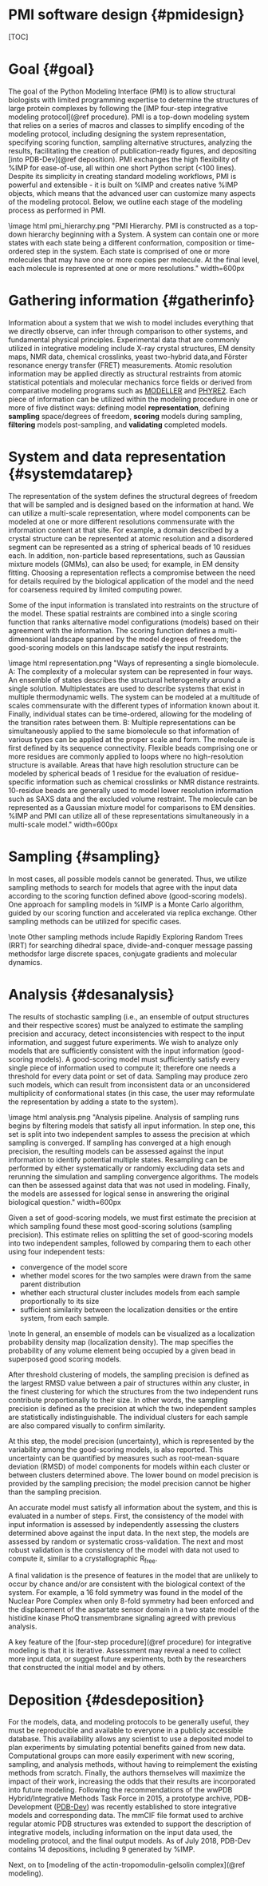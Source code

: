 PMI software design {#pmidesign}
===================

[TOC]

# Goal {#goal}

The goal of the Python Modeling Interface (PMI)
is to allow structural biologists with limited programming
expertise to determine the structures of large protein complexes
by following the [IMP four-step integrative modeling protocol](@ref procedure).
PMI is a top-down modeling system that relies on a series of macros and
classes to simplify encoding of the modeling protocol, including designing the
system representation, specifying scoring function, sampling alternative
structures, analyzing the results, facilitating the creation of
publication-ready figures, and depositing [into PDB-Dev](@ref deposition).
PMI exchanges the high flexibility of %IMP for ease-of-use, all within one short
Python script (\<100 lines). Despite its simplicity in creating standard
modeling workflows, PMI is powerful and extensible - it is built on %IMP and
creates native %IMP objects, which means that the advanced user can customize
many aspects of the modeling protocol. Below, we outline each stage of the
modeling process as performed in PMI.

\image html pmi_hierarchy.png "PMI Hierarchy. PMI is constructed as a top-down hierarchy beginning with a System. A system can contain one or more states with each state being a different conformation, composition or time-ordered step in the system. Each state is comprised of one or more molecules that may have one or more copies per molecule. At the final level, each molecule is represented at one or more resolutions." width=600px

# Gathering information {#gatherinfo}

Information about a system that we wish to model includes everything that we
directly observe, can infer through comparison to other systems, and
fundamental physical principles. Experimental data that are commonly utilized
in integrative modeling include X-ray crystal structures, EM density maps,
NMR data, chemical crosslinks, yeast two-hybrid data,and Förster resonance
energy transfer (FRET) measurements. Atomic resolution information may be
applied directly as structural restraints from atomic statistical potentials
and molecular mechanics force fields or derived from comparative modeling
programs such as [MODELLER](https://salilab.org/modeller/) and
[PHYRE2](https://doi.org/10.1038/nprot.2015.053). Each piece of information
can be utilized within the modeling procedure in one or more of five distinct
ways: defining model **representation**, defining **sampling** space/degrees of
freedom, **scoring** models during sampling, **filtering** models post-sampling,
and **validating** completed models.

# System and data representation {#systemdatarep}

The representation of the system defines the structural degrees of freedom
that will be sampled and is designed based on the information at hand. We can
utilize a multi-scale representation, where model components can be modeled
at one or more different resolutions commensurate with the information content
at that site. For example, a domain described by a crystal structure can be
represented at atomic resolution and a disordered segment can be represented
as a string of spherical beads of 10 residues each. In addition, non-particle
based representations, such as Gaussian mixture models (GMMs),
can also be used; for example, in EM density fitting. Choosing a
representation reflects a compromise between the need for details required
by the biological application of the model and the need for coarseness
required by limited computing power.

Some of the input information is translated into restraints on the structure
of the model. These spatial restraints are combined into a single scoring
function that ranks alternative model configurations (models) based on their
agreement with the information. The scoring function defines a
multi-dimensional landscape spanned by the model degrees of freedom; the
good-scoring models on this landscape satisfy the input restraints.

\image html representation.png "Ways of representing a single biomolecule. A: The complexity of a molecular system can be represented in four ways. An ensemble of states describes the structural heterogeneity around a single solution. Multiplestates are used to describe systems that exist in multiple thermodynamic wells. The system can be modeled at a multitude of scales commensurate with the different types of information known about it. Finally, individual states can be time-ordered, allowing for the modeling of the transition rates between them. B: Multiple representations can be simultaneously applied to the same biomolecule so that information of various types can be applied at the proper scale and form. The molecule is first defined by its sequence connectivity. Flexible beads comprising one or more residues are commonly applied to loops where no high-resolution structure is available. Areas that have high resolution structure can be modeled by spherical beads of 1 residue for the evaluation of residue-specific information such as chemical crosslinks or NMR distance restraints. 10-residue beads are generally used to model lower resolution information such as SAXS data and the excluded volume restraint. The molecule can be represented as a Gaussian mixture model for comparisons to EM densities. %IMP and PMI can utilize all of these representations simultaneously in a multi-scale model." width=600px

# Sampling {#sampling}

In most cases, all possible models cannot be generated. Thus, we utilize
sampling methods to search for models that agree with the input data
according to the scoring function defined above (good-scoring models).
One approach for sampling models in %IMP is a Monte Carlo algorithm,
guided by our scoring function and accelerated via replica exchange.
Other sampling methods can be utilized for specific cases.

\note Other sampling methods include Rapidly Exploring Random Trees (RRT)
      for searching dihedral space, divide-and-conquer message passing
      methodsfor large discrete spaces, conjugate gradients and molecular
      dynamics.

# Analysis {#desanalysis}

The results of stochastic sampling (i.e., an ensemble of output structures
and their respective scores) must be analyzed to estimate the sampling
precision and accuracy, detect inconsistencies with respect to the input
information, and suggest future experiments. We wish to analyze only models
that are sufficiently consistent with the input information (good-scoring
models). A good-scoring model must sufficiently satisfy every single piece
of information used to compute it; therefore one needs a threshold for
every data point or set of data. Sampling may produce zero such models,
which can result from inconsistent data or an unconsidered multiplicity
of conformational states (in this case, the user may reformulate the
representation by adding a state to the system).

\image html analysis.png "Analysis pipeline. Analysis of sampling runs begins by filtering models that satisfy all input information. In step one, this set is split into two independent samples to assess the precision at which sampling is converged. If sampling has converged at a high enough precision, the resulting models can be assessed against the input information to identify potential multiple states.  Resampling can be performed by either systematically or randomly excluding data sets and rerunning the simulation and sampling convergence algorithms. The models can then be assessed against data that was not used in modeling. Finally, the models are assessed for logical sense in answering the original biological question." width=600px

Given a set of good-scoring models, we must first estimate the precision
at which sampling found these most good-scoring solutions (sampling precision).
This estimate relies on splitting the set of good-scoring models into two
independent samples, followed by comparing them to each other using four
independent tests:

 - convergence of the model score
 - whether model scores for the two samples were drawn from the same parent
   distribution
 - whether each structural cluster includes models from each sample
   proportionally to its size
 - sufficient similarity between the localization densities or the entire
   system, from each sample.

\note In general, an ensemble of models can be visualized as a localization
      probability density map (localization density). The map specifies the
      probability of any volume element being occupied by a given bead in
      superposed good scoring models.

After threshold clustering of models, the sampling precision is defined
as the largest RMSD value between a pair of structures within any cluster,
in the finest clustering for which the structures from the two independent
runs contribute proportionally to their size. In other words, the sampling
precision is defined as the precision at which the two independent samples
are statistically indistinguishable. The individual clusters for each sample
are also compared visually to confirm similarity.

At this step, the model precision (uncertainty), which is represented by
the variability among the good-scoring models, is also reported. This
uncertainty can be quantified by measures such as root-mean-square deviation
(RMSD) of model components for models within each cluster or between
clusters determined above. The lower bound on model precision is provided by
the sampling precision; the model precision cannot be higher than the
sampling precision.

An accurate model must satisfy all information about the system, and this
is evaluated in a number of steps. First, the consistency of the model
with input information is assessed by independently assessing the clusters
determined above against the input data. In the next step, the models are
assessed by random or systematic cross-validation. The next and most robust
validation is the consistency of the model with data not used to compute it,
similar to a crystallographic R<sub>free</sub>.

A final validation is the presence of features in the model that are unlikely
to occur by chance and/or are consistent with the biological context of the
system. For example, a 16 fold symmetry was found in the model of the
Nuclear Pore Complex when only 8-fold symmetry had been enforced and the
displacement of the aspartate sensor domain in a two state model of the
histidine kinase PhoQ transmembrane signaling agreed with previous analysis.

A key feature of the [four-step procedure](@ref procedure) for integrative
modeling is that it is iterative. Assessment may reveal a need to collect
more input data, or suggest future experiments, both by the researchers
that constructed the initial model and by others.

# Deposition {#desdeposition}

For the models, data, and modeling protocols to be generally useful, they
must be reproducible and available to everyone in a publicly accessible
database. This availability allows any scientist to use a deposited model
to plan experiments by simulating potential benefits gained from new data.
Computational groups can more easily experiment with new scoring, sampling,
and analysis methods, without having to reimplement the existing methods
from scratch. Finally, the authors themselves will maximize the impact of
their work, increasing the odds that their results are incorporated into
future modeling. Following the recommendations of the wwPDB Hybrid/Integrative
Methods Task Force in 2015, a prototype archive, PDB-Development
([PDB-Dev](https://pdb-dev.wwpdb.org/)) was recently established to store
integrative models and corresponding data. The mmCIF file format used to
archive regular atomic PDB structures was extended to support the description
of integrative models, including information on the input data used, the
modeling protocol, and the final output models. As of July 2018, PDB-Dev
contains 14 depositions, including 9 generated by %IMP.

Next, on to
[modeling of the actin-tropomodulin-gelsolin complex](@ref modeling).
